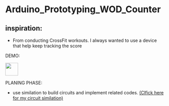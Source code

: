 # Arduino_Prototyping_WOD_Counter
## inspiration:
  * From conducting CrossFit workouts. I always wanted to use a device that help keep tracking the score
  
DEMO:

<img src="https://media.giphy.com/media/vFKqnCdLPNOKc/giphy.gif" width="40" height="40" />

PLANING PHASE:
* use similation to build circuits and implement related codes. [(Clfick here for my circuit similation)](https://www.tinkercad.com/things/686eqoVwwqx)

